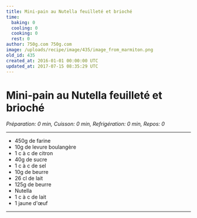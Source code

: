 ```yaml
---
title: Mini-pain au Nutella feuilleté et brioché
time:
  baking: 0
  cooling: 0
  cooking: 0
  rest: 0
author: 750g.com 750g.com
image: /uploads/recipe/image/435/image_from_marmiton.png
old_id: 435
created_at: 2016-01-01 00:00:00 UTC
updated_at: 2017-07-15 08:35:29 UTC
---
```


# Mini-pain au Nutella feuilleté et brioché

*Préparation: 0 min, Cuisson: 0 min, Refrigération: 0 min, Repos: 0*

---

- 450g de farine
- 10g de levure boulangère 
- 1 c à c de citron
- 40g de sucre
- 1 c à c de sel
- 10g de beurre
- 26 cl de lait
- 125g de beurre  
- Nutella
- 1 c à c de lait
- 1 jaune d'œuf

---



